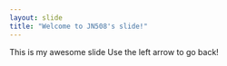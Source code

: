 ```yaml
---
layout: slide
title: "Welcome to JN508's slide!"
---
```

This is my awesome slide
Use the left arrow to go back!
